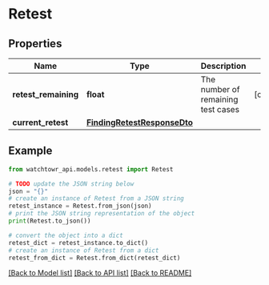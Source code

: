 # Retest


## Properties

Name | Type | Description | Notes
------------ | ------------- | ------------- | -------------
**retest_remaining** | **float** | The number of remaining test cases  | [optional] 
**current_retest** | [**FindingRetestResponseDto**](FindingRetestResponseDto.md) |  | 

## Example

```python
from watchtowr_api.models.retest import Retest

# TODO update the JSON string below
json = "{}"
# create an instance of Retest from a JSON string
retest_instance = Retest.from_json(json)
# print the JSON string representation of the object
print(Retest.to_json())

# convert the object into a dict
retest_dict = retest_instance.to_dict()
# create an instance of Retest from a dict
retest_from_dict = Retest.from_dict(retest_dict)
```
[[Back to Model list]](../README.md#documentation-for-models) [[Back to API list]](../README.md#documentation-for-api-endpoints) [[Back to README]](../README.md)


